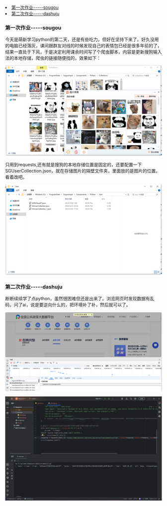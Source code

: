 <div align="left">
  <li><a href="#第一次作业-----sougou">第一次作业-----sougou</a></li>
  <li><a href="#第二次作业-----dashuju">第二次作业-----dashuju</a></li>
</div>

### 第一次作业-----sougou
今天是萌新学习python的第二天，还是有些吃力，但好在坚持下来了。好久没用的电脑已经落灰，课间跟群友对线的时候发现自己的表情包已经是很多年前的了，结果一直处于下风，于是决定利用课余时间写了个爬虫脚本，内容是更新搜狗输入法的本地存储，爬虫的链接随便找的，效果如下：


![截图](./sougou/1.png)


只用到requests,还有就是搜狗的本地存储位置是固定的，还要配置一下SGUserCollection.json，就在存储图片的隔壁文件夹，里面放的是图片的位置。看着改吧。


![截图](./sougou/2.png)



### 第二次作业-----dashuju
断断续续学了点python，虽然很困难但还是出来了。浏览网页时发现数据有乱码，问了ai，说是要逆向什么的，把环境补了补，然后就可以了。

![截图](./dashuju/1.png)



![截图](./dashuju/2.png)

